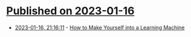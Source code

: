 # [Published on 2023-01-16](index.md)

* [2023-01-16, 21:16:11](https://news.ycombinator.com/item?id=34405583) - [How to Make Yourself into a Learning Machine](https://every.to/superorganizers/how-to-build-a-learning-machine-299655)
